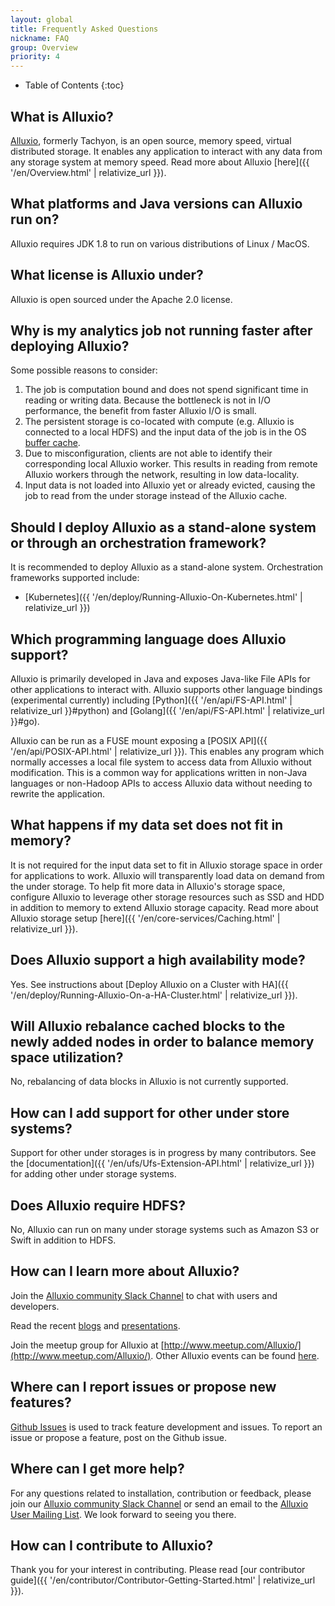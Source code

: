 ```yaml
---
layout: global
title: Frequently Asked Questions
nickname: FAQ
group: Overview
priority: 4
---
```


* Table of Contents
{:toc}

## What is Alluxio?

[Alluxio](https://www.alluxio.io/), formerly Tachyon, is an open source, memory speed, virtual
distributed storage. It enables any application to interact with any data from any storage system
at memory speed. Read more about Alluxio [here]({{ '/en/Overview.html' | relativize_url }}).

## What platforms and Java versions can Alluxio run on?

Alluxio requires JDK 1.8 to run on various distributions of Linux / MacOS.

## What license is Alluxio under?

Alluxio is open sourced under the Apache 2.0 license.

## Why is my analytics job not running faster after deploying Alluxio?

Some possible reasons to consider:
1. The job is computation bound and does not spend significant time in reading or writing data.
Because the bottleneck is not in I/O performance, the benefit from faster Alluxio I/O is small.
1. The persistent storage is co-located with compute (e.g. Alluxio is connected to a local
HDFS) and the input data of the job is in the OS
[buffer cache](https://www.tldp.org/LDP/sag/html/buffer-cache.html).
1. Due to misconfiguration, clients are not able to identify their corresponding local Alluxio worker.
This results in reading from remote Alluxio workers through the network, resulting in low data-locality.
1. Input data is not loaded into Alluxio yet or already evicted, causing the job to read from the
under storage instead of the Alluxio cache.

## Should I deploy Alluxio as a stand-alone system or through an orchestration framework?

It is recommended to deploy Alluxio as a stand-alone system. Orchestration frameworks supported include:
- [Kubernetes]({{ '/en/deploy/Running-Alluxio-On-Kubernetes.html' | relativize_url }})

## Which programming language does Alluxio support?

Alluxio is primarily developed in Java and exposes Java-like File APIs for other applications to
interact with. Alluxio supports other language bindings (experimental currently) including
[Python]({{ '/en/api/FS-API.html' | relativize_url }}#python) and
[Golang]({{ '/en/api/FS-API.html' | relativize_url }}#go).

Alluxio can be run as a FUSE mount exposing a [POSIX API]({{ '/en/api/POSIX-API.html' | relativize_url }}).
This enables any program which normally accesses a local file system to access data from Alluxio without
modification. This is a common way for applications written in non-Java languages or non-Hadoop APIs
to access Alluxio data without needing to rewrite the application.

## What happens if my data set does not fit in memory?

It is not required for the input data set to fit in Alluxio storage space in order for
applications to work. Alluxio will transparently load data on demand from the under storage.
To help fit more data in Alluxio's storage space, configure Alluxio to leverage other storage
resources such as SSD and HDD in addition to memory to extend Alluxio storage capacity.
Read more about Alluxio storage setup
[here]({{ '/en/core-services/Caching.html' | relativize_url }}).

## Does Alluxio support a high availability mode?

Yes. See instructions about
[Deploy Alluxio on a Cluster with HA]({{ '/en/deploy/Running-Alluxio-On-a-HA-Cluster.html' | relativize_url }}).

## Will Alluxio rebalance cached blocks to the newly added nodes in order to balance memory space utilization?

No, rebalancing of data blocks in Alluxio is not currently supported.

## How can I add support for other under store systems?

Support for other under storages is in progress by many contributors. See the
[documentation]({{ '/en/ufs/Ufs-Extension-API.html' | relativize_url }}) for adding other under storage
systems.

## Does Alluxio require HDFS?

No, Alluxio can run on many under storage systems such as Amazon S3 or Swift in addition to HDFS.

## How can I learn more about Alluxio?

Join the [Alluxio community Slack Channel](https://www.alluxio.io/slack) to chat with users and
developers.

Read the recent [blogs](https://www.alluxio.io/blog) and
[presentations](https://www.alluxio.io/resources/presentations/).

Join the meetup group for Alluxio at
[http://www.meetup.com/Alluxio/](http://www.meetup.com/Alluxio/).
Other Alluxio events can be found [here](https://www.alluxio.io/events/).

## Where can I report issues or propose new features?

[Github Issues](https://github.com/alluxio/alluxio/issues) is used to track feature
development and issues.
To report an issue or propose a feature, post on the Github issue.

## Where can I get more help?

For any questions related to installation, contribution or feedback, please
join our [Alluxio community Slack Channel](https://www.alluxio.io/slack) or
send an email to the
[Alluxio User Mailing List](https://groups.google.com/forum/?fromgroups#!forum/alluxio-users).
We look forward to seeing you there.

## How can I contribute to Alluxio?

Thank you for your interest in contributing. Please read
[our contributor guide]({{ '/en/contributor/Contributor-Getting-Started.html' | relativize_url }}).
